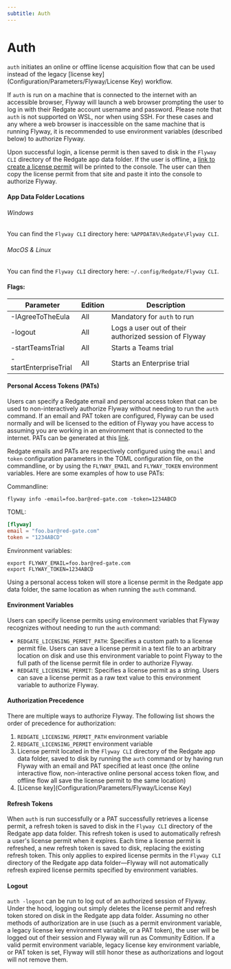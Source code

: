 ```yaml
---
subtitle: Auth
---
```

# Auth

`auth` initiates an online or offline license acquisition flow that can be used instead of the legacy [license key](Configuration/Parameters/Flyway/License Key) workflow.

If `auth` is run on a machine that is connected to the internet with an accessible browser, Flyway will launch a web browser prompting the user to log in with their Redgate account
username and password. Please note that `auth` is not supported on WSL, nor when using SSH. For these cases and any where a web browser is inaccessible on the same machine that is
running Flyway, it is recommended to use environment variables (described below) to authorize Flyway.

Upon successful login, a license permit is then saved to disk in the `Flyway CLI` directory of the Redgate app data folder. If the user is offline, a
[link to create a license permit](https://permits.red-gate.com/offline?productCode=63) will be printed to the console. The user can then copy the license permit
from that site and paste it into the console to authorize Flyway.

#### App Data Folder Locations

###### Windows

You can find the `Flyway CLI` directory here: `%APPDATA%\Redgate\Flyway CLI`.

###### MacOS & Linux

You can find the `Flyway CLI` directory here: `~/.config/Redgate/Flyway CLI`.

#### Flags:

| Parameter             | Edition            |  Description
|-----------------------|--------------------| -----------------------------------------------------
| -IAgreeToTheEula      | All                | Mandatory for `auth` to run
| -logout               | All                | Logs a user out of their authorized session of Flyway
| -startTeamsTrial      | All                | Starts a Teams trial
| -startEnterpriseTrial | All                | Starts an Enterprise trial

#### Personal Access Tokens (PATs)

Users can specify a Redgate email and personal access token that can be used to non-interactively authorize Flyway without needing to run the `auth` command. If an email and PAT token
are configured, Flyway can be used normally and will be licensed to the edition of Flyway you have access to assuming you are working in an environment that is connected to the internet.
PATs can be generated at this [link](https://identityprovider.red-gate.com/personaltokens).

Redgate emails and PATs are respectively configured using the `email` and `token` configuration parameters in the TOML configuration file, on the commandline, or by using the `FLYWAY_EMAIL`
and `FLYWAY_TOKEN` environment variables. Here are some examples of how to use PATs:

Commandline:
```
flyway info -email=foo.bar@red-gate.com -token=1234ABCD
```

TOML:
```toml
[flyway]
email = "foo.bar@red-gate.com"
token = "1234ABCD"
```

Environment variables:
```shell
export FLYWAY_EMAIL=foo.bar@red-gate.com
export FLYWAY_TOKEN=1234ABCD
```

Using a personal access token will store a license permit in the Redgate app data folder, the same location as when running the `auth` command.

#### Environment Variables

Users can specify license permits using environment variables that Flyway recognizes without needing to run the `auth` command:

- `REDGATE_LICENSING_PERMIT_PATH`: Specifies a custom path to a license permit file. Users can save a license permit in a text file to an arbitrary location on disk and use this
environment variable to point Flyway to the full path of the license permit file in order to authorize Flyway.
- `REDGATE_LICENSING_PERMIT`: Specifies a license permit as a string. Users can save a license permit as a raw text value to this environment variable to authorize Flyway.

#### Authorization Precedence

There are multiple ways to authorize Flyway. The following list shows the order of precedence for authorization:

1. `REDGATE_LICENSING_PERMIT_PATH` environment variable
2. `REDGATE_LICENSING_PERMIT` environment variable
3. License permit located in the `Flyway CLI` directory of the Redgate app data folder, saved to disk by running the `auth` command or by having run Flyway with an email and PAT specified
at least once (the online interactive flow, non-interactive online personal access token flow, and offline flow all save the license permit to the same location)
4. [License key](Configuration/Parameters/Flyway/License Key)

#### Refresh Tokens

When `auth` is run successfully or a PAT successfully retrieves a license permit, a refresh token is saved to disk in the `Flyway CLI` directory of the Redgate app data folder.
This refresh token is used to automatically refresh a user's license permit when it expires. Each time a license permit is refreshed, a new refresh token is saved to disk,
replacing the existing refresh token. This only applies to expired license permits in the `Flyway CLI` directory of the Redgate app data folder—Flyway will not automatically
refresh expired license permits specified by environment variables.

#### Logout

`auth -logout` can be run to log out of an authorized session of Flyway. Under the hood, logging out simply deletes the license permit and refresh token stored on disk in the
Redgate app data folder. Assuming no other methods of authorization are in use (such as a permit environment variable, a legacy license key environment variable, or a PAT token), the user will be
logged out of their session and Flyway will run as Community Edition. If a valid permit environment variable, legacy license key environment variable, or PAT token is set, Flyway will still
honor these as authorizations and logout will not remove them.
